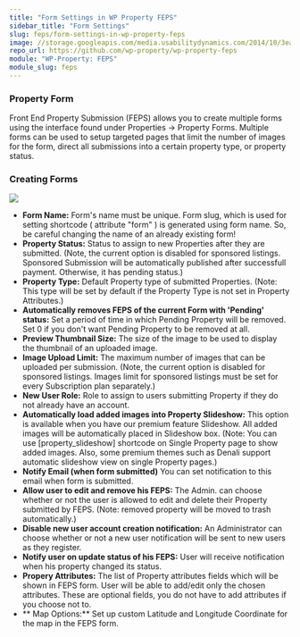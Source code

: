 ```yaml
---
title: "Form Settings in WP Property FEPS"
sidebar_title: "Form Settings"
slug: feps/form-settings-in-wp-property-feps
image: //storage.googleapis.com/media.usabilitydynamics.com/2014/10/3ea55b73-wpproperty-extension-feps-icon-300x300.png
repo_url: https://github.com/wp-property/wp-property-feps
module: "WP-Property: FEPS"
module_slug: feps
---
```


### Property Form

Front End Property Submission (FEPS) allows you to create multiple forms using the interface found under Properties -> Property Forms. Multiple forms can be used to setup targeted pages that limit the number of images for the form, direct all submissions into a certain property type, or property status.

### Creating Forms

![](https://storage.googleapis.com/media.usabilitydynamics.com/2014/10/8d58b864-wpp.feps_.screen1.png)


*   **Form Name:** Form's name must be unique. Form slug, which is used for setting shortcode ( attribute "form" ) is generated using form name. So, be careful changing the name of an already existing form!
*   **Property Status:** Status to assign to new Properties after they are submitted. (Note, the current option is disabled for sponsored listings. Sponsored Submission will be automatically published after successfull payment. Otherwise, it has pending status.)
*   **Property Type:** Default Property type of submitted Properties. (Note: This type will be set by default if the Property Type is not set in Property Attributes.)
*   **Automatically removes FEPS of the current Form with 'Pending' status:** Set a period of time in which Pending Property will be removed. Set 0 if you don't want Pending Property to be removed at all.
*   **Preview Thumbnail Size:** The size of the image to be used to display the thumbnail of an uploaded image.
*   **Image Upload Limit:** The maximum number of images that can be uploaded per submission. (Note, the current option is disabled for sponsored listings. Images limit for sponsored listings must be set for every Subscription plan separately.)
*   **New User Role:** Role to assign to users submitting Property if they do not already have an account.
*   **Automatically load added images into Property Slideshow:** This option is available when you have our premium feature Slideshow. All added images will be automatically placed in Slideshow box. (Note: You can use [property_slideshow] shortcode on Single Property page to show added images. Also, some premium themes such as Denali support automatic slideshow view on single Property pages.)
*   **Notify Email (when form submitted)** You can set notification to this email when form is submitted.
*   **Allow user to edit and remove his FEPS:** The Admin. can choose whether or not the user is allowed to edit and delete their Property submitted by FEPS. (Note: removed property will be moved to trash automatically.)
*   **Disable new user account creation notification:** An Administrator can choose whether or not a new user notification will be sent to new users as they register.
*   **Notify user on update status of his FEPS:** User will receive notification when his property changed its status.
*   **Propery Attributes:** The list of Property attributes fields which will be shown in FEPS form. User will be able to add/edit only the chosen attributes. These are optional fields, you do not have to add attributes if you choose not to.
*   ** Map Options:** Set up custom Latitude and Longitude Coordinate for the map in the FEPS form.

